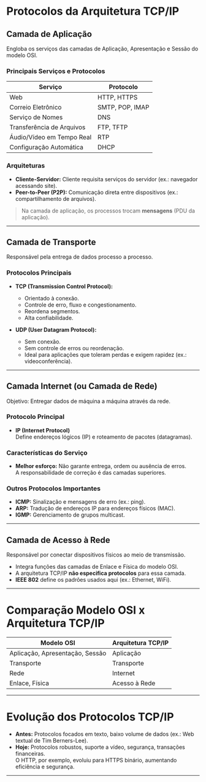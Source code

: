 # Protocolos da Arquitetura TCP/IP

## Camada de Aplicação

Engloba os serviços das camadas de Aplicação, Apresentação e Sessão do modelo OSI.

### Principais Serviços e Protocolos

| Serviço                     | Protocolo           |
|------------------------------|---------------------|
| Web                          | HTTP, HTTPS         |
| Correio Eletrônico           | SMTP, POP, IMAP     |
| Serviço de Nomes             | DNS                 |
| Transferência de Arquivos    | FTP, TFTP           |
| Áudio/Vídeo em Tempo Real    | RTP                 |
| Configuração Automática      | DHCP                |

### Arquiteturas

- **Cliente-Servidor:** Cliente requisita serviços do servidor (ex.: navegador acessando site).
- **Peer-to-Peer (P2P):** Comunicação direta entre dispositivos (ex.: compartilhamento de arquivos).

> Na camada de aplicação, os processos trocam **mensagens** (PDU da aplicação).

---

## Camada de Transporte

Responsável pela entrega de dados processo a processo.

### Protocolos Principais

- **TCP (Transmission Control Protocol):**
  - Orientado à conexão.
  - Controle de erro, fluxo e congestionamento.
  - Reordena segmentos.
  - Alta confiabilidade.

- **UDP (User Datagram Protocol):**
  - Sem conexão.
  - Sem controle de erros ou reordenação.
  - Ideal para aplicações que toleram perdas e exigem rapidez (ex.: videoconferência).

---

## Camada Internet (ou Camada de Rede)

Objetivo: Entregar dados de máquina a máquina através da rede.

### Protocolo Principal

- **IP (Internet Protocol)**  
  Define endereços lógicos (IP) e roteamento de pacotes (datagramas).

### Características do Serviço

- **Melhor esforço:** Não garante entrega, ordem ou ausência de erros.  
  A responsabilidade de correção é das camadas superiores.

### Outros Protocolos Importantes

- **ICMP:** Sinalização e mensagens de erro (ex.: ping).
- **ARP:** Tradução de endereços IP para endereços físicos (MAC).
- **IGMP:** Gerenciamento de grupos multicast.

---

## Camada de Acesso à Rede

Responsável por conectar dispositivos físicos ao meio de transmissão.

- Integra funções das camadas de Enlace e Física do modelo OSI.
- A arquitetura TCP/IP **não especifica protocolos** para essa camada.
- **IEEE 802** define os padrões usados aqui (ex.: Ethernet, WiFi).

---

# Comparação Modelo OSI x Arquitetura TCP/IP

| Modelo OSI                  | Arquitetura TCP/IP       |
|-------------------------------|--------------------------|
| Aplicação, Apresentação, Sessão| Aplicação               |
| Transporte                   | Transporte               |
| Rede                         | Internet                 |
| Enlace, Física               | Acesso à Rede            |

---

# Evolução dos Protocolos TCP/IP

- **Antes:** Protocolos focados em texto, baixo volume de dados (ex.: Web textual de Tim Berners-Lee).
- **Hoje:** Protocolos robustos, suporte a vídeo, segurança, transações financeiras.  
  O HTTP, por exemplo, evoluiu para HTTPS binário, aumentando eficiência e segurança.

---

